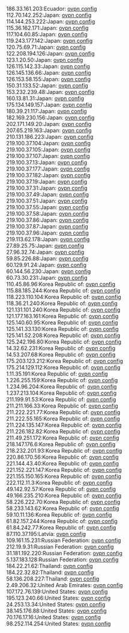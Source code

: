186.33.161.203:Ecuador: [ovpn config](vpn/186_33_161_203.ovpn)  
112.70.142.252:Japan: [ovpn config](vpn/112_70_142_252.ovpn)  
114.144.253.222:Japan: [ovpn config](vpn/114_144_253_222.ovpn)  
115.36.162.171:Japan: [ovpn config](vpn/115_36_162_171.ovpn)  
117.104.60.85:Japan: [ovpn config](vpn/117_104_60_85.ovpn)  
119.243.177.142:Japan: [ovpn config](vpn/119_243_177_142.ovpn)  
120.75.69.71:Japan: [ovpn config](vpn/120_75_69_71.ovpn)  
122.208.194.126:Japan: [ovpn config](vpn/122_208_194_126.ovpn)  
123.1.20.50:Japan: [ovpn config](vpn/123_1_20_50.ovpn)  
126.115.142.33:Japan: [ovpn config](vpn/126_115_142_33.ovpn)  
126.145.136.66:Japan: [ovpn config](vpn/126_145_136_66.ovpn)  
126.153.58.155:Japan: [ovpn config](vpn/126_153_58_155.ovpn)  
150.31.133.52:Japan: [ovpn config](vpn/150_31_133_52.ovpn)  
153.232.239.48:Japan: [ovpn config](vpn/153_232_239_48.ovpn)  
160.13.81.31:Japan: [ovpn config](vpn/160_13_81_31.ovpn)  
175.134.149.157:Japan: [ovpn config](vpn/175_134_149_157.ovpn)  
180.39.21.117:Japan: [ovpn config](vpn/180_39_21_117.ovpn)  
182.169.230.156:Japan: [ovpn config](vpn/182_169_230_156.ovpn)  
202.171.149.20:Japan: [ovpn config](vpn/202_171_149_20.ovpn)  
207.65.219.163:Japan: [ovpn config](vpn/207_65_219_163.ovpn)  
210.131.186.223:Japan: [ovpn config](vpn/210_131_186_223.ovpn)  
219.100.37.104:Japan: [ovpn config](vpn/219_100_37_104.ovpn)  
219.100.37.105:Japan: [ovpn config](vpn/219_100_37_105.ovpn)  
219.100.37.107:Japan: [ovpn config](vpn/219_100_37_107.ovpn)  
219.100.37.13:Japan: [ovpn config](vpn/219_100_37_13.ovpn)  
219.100.37.177:Japan: [ovpn config](vpn/219_100_37_177.ovpn)  
219.100.37.182:Japan: [ovpn config](vpn/219_100_37_182.ovpn)  
219.100.37.19:Japan: [ovpn config](vpn/219_100_37_19.ovpn)  
219.100.37.31:Japan: [ovpn config](vpn/219_100_37_31.ovpn)  
219.100.37.49:Japan: [ovpn config](vpn/219_100_37_49.ovpn)  
219.100.37.51:Japan: [ovpn config](vpn/219_100_37_51.ovpn)  
219.100.37.55:Japan: [ovpn config](vpn/219_100_37_55.ovpn)  
219.100.37.58:Japan: [ovpn config](vpn/219_100_37_58.ovpn)  
219.100.37.86:Japan: [ovpn config](vpn/219_100_37_86.ovpn)  
219.100.37.87:Japan: [ovpn config](vpn/219_100_37_87.ovpn)  
219.100.37.96:Japan: [ovpn config](vpn/219_100_37_96.ovpn)  
219.113.62.178:Japan: [ovpn config](vpn/219_113_62_178.ovpn)  
27.89.25.75:Japan: [ovpn config](vpn/27_89_25_75.ovpn)  
27.96.32.74:Japan: [ovpn config](vpn/27_96_32_74.ovpn)  
59.85.226.88:Japan: [ovpn config](vpn/59_85_226_88.ovpn)  
60.129.91.24:Japan: [ovpn config](vpn/60_129_91_24.ovpn)  
60.144.56.230:Japan: [ovpn config](vpn/60_144_56_230.ovpn)  
60.73.30.231:Japan: [ovpn config](vpn/60_73_30_231.ovpn)  
110.45.86.96:Korea Republic of: [ovpn config](vpn/110_45_86_96.ovpn)  
115.88.185.244:Korea Republic of: [ovpn config](vpn/115_88_185_244.ovpn)  
118.223.110.104:Korea Republic of: [ovpn config](vpn/118_223_110_104.ovpn)  
118.36.21.240:Korea Republic of: [ovpn config](vpn/118_36_21_240.ovpn)  
121.131.101.240:Korea Republic of: [ovpn config](vpn/121_131_101_240.ovpn)  
121.177.163.161:Korea Republic of: [ovpn config](vpn/121_177_163_161.ovpn)  
125.140.60.95:Korea Republic of: [ovpn config](vpn/125_140_60_95.ovpn)  
125.141.33.130:Korea Republic of: [ovpn config](vpn/125_141_33_130.ovpn)  
125.141.52.208:Korea Republic of: [ovpn config](vpn/125_141_52_208.ovpn)  
125.242.196.80:Korea Republic of: [ovpn config](vpn/125_242_196_80.ovpn)  
14.32.62.231:Korea Republic of: [ovpn config](vpn/14_32_62_231.ovpn)  
14.53.207.68:Korea Republic of: [ovpn config](vpn/14_53_207_68.ovpn)  
175.203.123.212:Korea Republic of: [ovpn config](vpn/175_203_123_212.ovpn)  
175.214.129.112:Korea Republic of: [ovpn config](vpn/175_214_129_112.ovpn)  
1.11.35.191:Korea Republic of: [ovpn config](vpn/1_11_35_191.ovpn)  
1.226.255.159:Korea Republic of: [ovpn config](vpn/1_226_255_159.ovpn)  
1.234.96.204:Korea Republic of: [ovpn config](vpn/1_234_96_204.ovpn)  
1.237.213.104:Korea Republic of: [ovpn config](vpn/1_237_213_104.ovpn)  
211.199.91.53:Korea Republic of: [ovpn config](vpn/211_199_91_53.ovpn)  
211.211.166.33:Korea Republic of: [ovpn config](vpn/211_211_166_33.ovpn)  
211.222.221.77:Korea Republic of: [ovpn config](vpn/211_222_221_77.ovpn)  
211.222.55.165:Korea Republic of: [ovpn config](vpn/211_222_55_165.ovpn)  
211.224.135.147:Korea Republic of: [ovpn config](vpn/211_224_135_147.ovpn)  
211.226.182.82:Korea Republic of: [ovpn config](vpn/211_226_182_82.ovpn)  
211.49.251.172:Korea Republic of: [ovpn config](vpn/211_49_251_172.ovpn)  
218.147.176.6:Korea Republic of: [ovpn config](vpn/218_147_176_6.ovpn)  
218.232.201.93:Korea Republic of: [ovpn config](vpn/218_232_201_93.ovpn)  
220.86.170.56:Korea Republic of: [ovpn config](vpn/220_86_170_56.ovpn)  
221.144.43.40:Korea Republic of: [ovpn config](vpn/221_144_43_40.ovpn)  
221.152.221.147:Korea Republic of: [ovpn config](vpn/221_152_221_147.ovpn)  
221.155.150.165:Korea Republic of: [ovpn config](vpn/221_155_150_165.ovpn)  
222.112.11.3:Korea Republic of: [ovpn config](vpn/222_112_11_3.ovpn)  
49.142.92.57:Korea Republic of: [ovpn config](vpn/49_142_92_57.ovpn)  
49.166.235.210:Korea Republic of: [ovpn config](vpn/49_166_235_210.ovpn)  
58.226.222.70:Korea Republic of: [ovpn config](vpn/58_226_222_70.ovpn)  
58.233.143.62:Korea Republic of: [ovpn config](vpn/58_233_143_62.ovpn)  
59.10.11.136:Korea Republic of: [ovpn config](vpn/59_10_11_136.ovpn)  
61.82.157.244:Korea Republic of: [ovpn config](vpn/61_82_157_244.ovpn)  
61.84.242.77:Korea Republic of: [ovpn config](vpn/61_84_242_77.ovpn)  
87.110.37.195:Latvia: [ovpn config](vpn/87_110_37_195.ovpn)  
109.161.15.231:Russian Federation: [ovpn config](vpn/109_161_15_231.ovpn)  
212.19.9.31:Russian Federation: [ovpn config](vpn/212_19_9_31.ovpn)  
31.181.192.220:Russian Federation: [ovpn config](vpn/31_181_192_220.ovpn)  
5.137.183.128:Russian Federation: [ovpn config](vpn/5_137_183_128.ovpn)  
184.22.21.62:Thailand: [ovpn config](vpn/184_22_21_62.ovpn)  
184.22.32.82:Thailand: [ovpn config](vpn/184_22_32_82.ovpn)  
58.136.208.227:Thailand: [ovpn config](vpn/58_136_208_227.ovpn)  
2.49.206.32:United Arab Emirates: [ovpn config](vpn/2_49_206_32.ovpn)  
107.172.76.139:United States: [ovpn config](vpn/107_172_76_139.ovpn)  
195.123.240.66:United States: [ovpn config](vpn/195_123_240_66.ovpn)  
24.253.13.34:United States: [ovpn config](vpn/24_253_13_34.ovpn)  
38.145.176.88:United States: [ovpn config](vpn/38_145_176_88.ovpn)  
70.176.17.16:United States: [ovpn config](vpn/70_176_17_16.ovpn)  
98.252.114.254:United States: [ovpn config](vpn/98_252_114_254.ovpn)  
